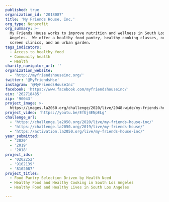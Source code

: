 ```yaml
---
published: true
organization_id: '2018087'
title: 'My Friends House, Inc.'
org_type: Nonprofit
org_summary: >-
  My Friends House works to improve nutrition and wellness in South Los
  Angeles.  We offer a healthy food pantry, healthy cooking classes, nurse
  screen clinics, and an urban garden.
tags_indicators:
  - Access to healthy food
  - Community health
  - Health
charity_navigator_url: ''
organization_website:
  - 'http://myfriendshouseinc.org/'
twitter: '@MyFriendsHse'
instagram: '@MyFriendsHouseInc'
facebook: 'https://www.facebook.com/myfriendshouseinc/'
ein: '262718485'
zip: '90043'
project_image: >-
  https://images.la2050.org/challenge/2020/live/2048-wide/my-friends-house-inc.jpg
project_video: 'https://youtu.be/EfUj4ENpELg'
challenge_url:
  - 'https://challenge.la2050.org/2020/live/my-friends-house-inc/'
  - 'https://challenge.la2050.org/2019/live/my-friends-house/'
  - 'https://activation.la2050.org/live/my-friends-house-inc/'
year_submitted:
  - '2020'
  - '2019'
  - '2018'
project_ids:
  - '0202252'
  - '9102139'
  - '8102087'
project_titles:
  - Food Pantry Selection Driven by Health Need
  - Healthy Food and Healthy Cooking in South Los Angeles
  - Healthy Food and Healthy Lives in South Los Angeles

---
```


